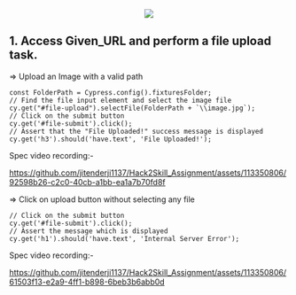 <div align="center"><img src="https://hack2skill.com/brandguidelines/assets/images/H2S_Gradient_Logo.svg" /></div>



##  1. Access Given_URL and perform a file upload task.


=> Upload an Image with a valid path
```
const FolderPath = Cypress.config().fixturesFolder;
// Find the file input element and select the image file
cy.get("#file-upload").selectFile(FolderPath + `\\image.jpg`);
// Click on the submit button
cy.get('#file-submit').click();
// Assert that the "File Uploaded!" success message is displayed
cy.get('h3').should('have.text', 'File Uploaded!');
```

Spec video recording:-

https://github.com/jitenderji1137/Hack2Skill_Assignment/assets/113350806/92598b26-c2c0-40cb-a1bb-ea1a7b70fd8f


=> Click on upload button without selecting any file
```
// Click on the submit button
cy.get('#file-submit').click();
// Assert the message which is displayed
cy.get('h1').should('have.text', 'Internal Server Error');
```
Spec video recording:-

https://github.com/jitenderji1137/Hack2Skill_Assignment/assets/113350806/61503f13-e2a9-4ff1-b898-6beb3b6abb0d


